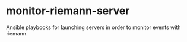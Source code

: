 # monitor-riemann-server
Ansible playbooks for launching servers in order to monitor events with riemann.
